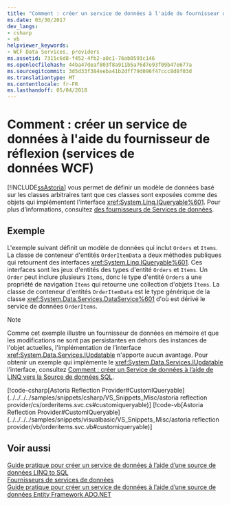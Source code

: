 ```yaml
---
title: "Comment : créer un service de données à l'aide du fournisseur de réflexion (services de données WCF)"
ms.date: 03/30/2017
dev_langs:
- csharp
- vb
helpviewer_keywords:
- WCF Data Services, providers
ms.assetid: 7315c6d8-f452-4fb2-a0c1-76ab0593c146
ms.openlocfilehash: 44ba47deaf803f8a911b5a76d7e93f09b47e677a
ms.sourcegitcommit: 3d5d33f384eeba41b2dff79d096f47ccc8d8f03d
ms.translationtype: MT
ms.contentlocale: fr-FR
ms.lasthandoff: 05/04/2018
---
```

# <a name="how-to-create-a-data-service-using-the-reflection-provider-wcf-data-services"></a>Comment : créer un service de données à l'aide du fournisseur de réflexion (services de données WCF)
[!INCLUDE[ssAstoria](../../../../includes/ssastoria-md.md)] vous permet de définir un modèle de données basé sur les classes arbitraires tant que ces classes sont exposées comme des objets qui implémentent l'interface <xref:System.Linq.IQueryable%601>. Pour plus d’informations, consultez [des fournisseurs de Services de données](../../../../docs/framework/data/wcf/data-services-providers-wcf-data-services.md).  
  
## <a name="example"></a>Exemple  
 L'exemple suivant définit un modèle de données qui inclut `Orders` et `Items`. La classe de conteneur d'entités  `OrderItemData` a deux méthodes publiques qui retournent des interfaces <xref:System.Linq.IQueryable%601>. Ces interfaces sont les jeux d'entités des types d'entité `Orders` et `Items`. Un `Order` peut inclure plusieurs `Items`, donc le type d'entité `Orders` a une propriété de navigation `Items` qui retourne une collection d'objets `Items`. La classe de conteneur d'entités `OrderItemData` est le type générique de la classe <xref:System.Data.Services.DataService%601> d'où est dérivé le service de données `OrderItems`.  
  
> [!NOTE]
>  Comme cet exemple illustre un fournisseur de données en mémoire et que les modifications ne sont pas persistantes en dehors des instances de l'objet actuelles, l'implémentation de l'interface <xref:System.Data.Services.IUpdatable> n'apporte aucun avantage. Pour obtenir un exemple qui implémente le <xref:System.Data.Services.IUpdatable> l’interface, consultez [Comment : créer un Service de données à l’aide de LINQ vers la Source de données SQL](../../../../docs/framework/data/wcf/create-a-data-service-using-linq-to-sql-wcf.md).  
  
 [!code-csharp[Astoria Reflection Provider#CustomIQueryable](../../../../samples/snippets/csharp/VS_Snippets_Misc/astoria reflection provider/cs/orderitems.svc.cs#customiqueryable)]
 [!code-vb[Astoria Reflection Provider#CustomIQueryable](../../../../samples/snippets/visualbasic/VS_Snippets_Misc/astoria reflection provider/vb/orderitems.svc.vb#customiqueryable)]  
  
## <a name="see-also"></a>Voir aussi  
 [Guide pratique pour créer un service de données à l’aide d’une source de données LINQ to SQL](../../../../docs/framework/data/wcf/create-a-data-service-using-linq-to-sql-wcf.md)  
 [Fournisseurs de services de données](../../../../docs/framework/data/wcf/data-services-providers-wcf-data-services.md)  
 [Guide pratique pour créer un service de données à l’aide d’une source de données Entity Framework ADO.NET](../../../../docs/framework/data/wcf/create-a-data-service-using-an-adonet-ef-data-wcf.md)
